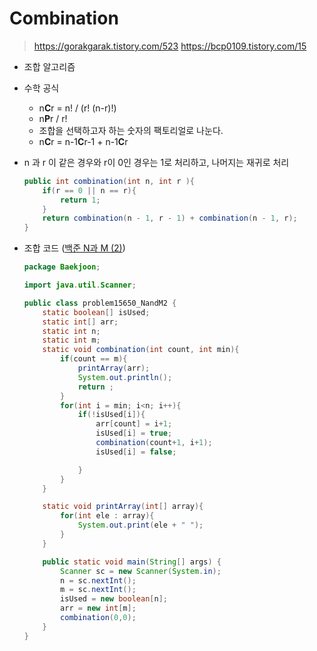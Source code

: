 # Combination
> https://gorakgarak.tistory.com/523
> https://bcp0109.tistory.com/15


- 조합 알고리즘
- 수학 공식
    - n**C**r = n! / (r! (n-r)!)
    - n**P**r / r!
    - 조합을 선택하고자 하는 숫자의 팩토리얼로 나눈다.
    - n**C**r = n-1**C**r-1 + n-1**C**r
- n 과 r 이 같은 경우와 r이 0인 경우는 1로 처리하고, 나머지는 재귀로 처리
    ```java
    public int combination(int n, int r ){
        if(r == 0 || n == r){
            return 1;
        }
        return combination(n - 1, r - 1) + combination(n - 1, r);
    }
    ```

- 조합 코드 ([백준 N과 M (2)](https://www.acmicpc.net/problem/15650))

  ```java
  package Baekjoon;
  
  import java.util.Scanner;
  
  public class problem15650_NandM2 {
      static boolean[] isUsed;
      static int[] arr;
      static int n;
      static int m;
      static void combination(int count, int min){
          if(count == m){
              printArray(arr);
              System.out.println();
              return ;
          }
          for(int i = min; i<n; i++){
              if(!isUsed[i]){
                  arr[count] = i+1;
                  isUsed[i] = true;
                  combination(count+1, i+1);
                  isUsed[i] = false;
  
              }
          }
      }
  
      static void printArray(int[] array){
          for(int ele : array){
              System.out.print(ele + " ");
          }
      }
  
      public static void main(String[] args) {
          Scanner sc = new Scanner(System.in);
          n = sc.nextInt();
          m = sc.nextInt();
          isUsed = new boolean[n];
          arr = new int[m];
          combination(0,0);
      }
  }
  ```

  